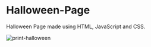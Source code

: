 # Halloween-Page
Halloween Page made using HTML, JavaScript and CSS.<br>

![print-halloween](https://github.com/Pixelikas/Halloween-Page/assets/67108278/fd0ae152-c2e6-4606-9e65-3127f7bbb2e1)

